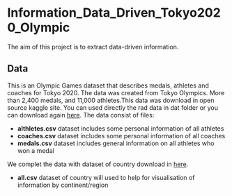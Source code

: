 # Information_Data_Driven_Tokyo2020_Olympic
The aim of this project is to extract data-driven information.

## Data
This is an Olympic Games dataset that describes medals, athletes and coaches for Tokyo 2020. The data was created from Tokyo Olympics.
More than 2,400 medals, and 11,000 athletes.This data was download in open source kaggle site. You can used directly the rad data in dat folder or you can download again [here](https://www.kaggle.com/datasets/piterfm/tokyo-2020-olympics?resource=download).
The data consist of files:
 - **althletes.csv**  dataset includes some personal information of all athletes
 - **coaches.csv** dataset includes some personal information of all coaches
 - **medals.csv** dataset includes general information on all athletes who won a medal

 We complet the data with dataset of country download in [here](https://github.com/lukes/ISO-3166-Countries-with-Regional-Codes/blob/master/all/all.csv).
 - **all.csv** dataset of country will used to help for visualisation of information by continent/region
